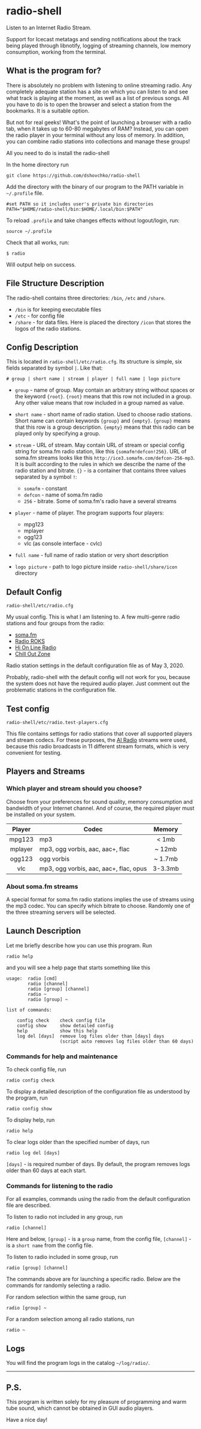 # radio-shell
Listen to an Internet Radio Stream.

Support for Icecast metatags and sending notifications about the track being played through libnotify, logging of streaming channels, low memory consumption, working from the terminal.

## What is the program for?

There is absolutely no problem with listening to online streaming radio. Any completely adequate station has a site on which you can listen to and see what track is playing at the moment, as well as a list of previous songs. All you have to do is to open the browser and select a station from the bookmarks. It is a suitable option.

But not for real geeks! What's the point of launching a browser with a radio tab, when it takes up to 60-80 megabytes of RAM? Instead, you can open the radio player in your terminal without any loss of memory. In addition, you can combine radio stations into collections and manage these groups!

All you need to do is install the radio-shell

In the home directory run
```
git clone https://github.com/dshovchko/radio-shell
```

Add the directory with the binary of our program to the PATH variable in `~/.profile` file.
```
#set PATH so it includes user's private bin directories
PATH="$HOME/radio-shell/bin:$HOME/.local/bin:$PATH"
```

To reload `.profile` and take changes effects without logout/login, run:
```
source ~/.profile
```

Check that all works, run:
```
$ radio
```
Will output help on success.

## File Structure Description

The radio-shell contains three directories: `/bin`, `/etc` and `/share`.

 - `/bin` is for keeping executable files
 - `/etc` - for config file
 - `/share` - for data files. Here is placed the directory `/icon` that stores the logos of the radio stations.

## Config Description

This is located in `radio-shell/etс/radio.cfg`.
Its structure is simple, six fields separated by symbol `|`. Like that:

```
# group | short name | stream | player | full name | logo picture
```

- `group` - name of group. May contain an arbitrary string without spaces or the keyword `{root}`. `{root}` means that this row not included in a group. Any other value means that row included in a group named as value.
- `short name` - short name of radio station. Used to choose radio stations. Short name can contain keywords `{group}` and `{empty}`. `{group}` means that this row is a group description. `{empty}` means that this radio can be played only by specifying a group.
- `stream` - URL of stream. May contain URL of stream or special config string for soma.fm radio station, like this `{somafm!defcon!256}`. URL of soma.fm streams looks like this `http://ice3.somafm.com/defcon-256-mp3`. It is built according to the rules in which we describe the name of the radio station and bitrate. `{}` - is a container that contains three values separated by a symbol `!`:
  - `somafm` - constant
  - `defcon` - name of soma.fm radio
  - `256` - bitrate. Some of soma.fm's radio have a several streams 
  
- `player` - name of player. The program supports four players:
  - mpg123
  - mplayer
  - ogg123
  - vlc (as console interface - cvlc)
- `full name` - full name of radio station or very short description
- `logo picture` - path to logo picture inside `radio-shell/share/icon` directory

## Default Config

`radio-shell/etc/radio.cfg`

My usual config. This is what I am listening to. A few multi-genre radio stations and four groups from the radio:
 - [soma.fm](https://somafm.com/)
 - [Radio ROKS](https://www.radioroks.ua/)
 - [Hi On Line Radio](https://www.hionline.eu/)
 - [Chill Out Zone](https://chillout.zone/)
  
Radio station settings in the default configuration file as of May 3, 2020.

Probably, radio-shell with the default config will not work for you, because the system does not have the required audio player. Just comment out the problematic stations in the configuration file.

## Test config

`radio-shell/etc/radio.test-players.cfg`

This file contains settings for radio stations that cover all supported players and stream codecs. For these purposes, the [AI Radio](http://ai-radio.org/) streams were used, because this radio broadcasts in 11 different stream formats, which is very convenient for testing.

## Players and Streams

### Which player and stream should you choose?

Choose from your preferences for sound quality, memory consumption and bandwidth of your Internet channel. And of course, the required player must be installed on your system.

| Player        | Codec         | Memory  |
| :-------------: |-------------| :-----:|
| mpg123      | mp3 | < 1mb |
| mplayer      | mp3, ogg vorbis, aac, aac+, flac | ~ 12mb |
| ogg123      | ogg vorbis | ~ 1.7mb |
| vlc      | mp3, ogg vorbis, aac, aac+, flac, opus | 3-3.3mb |

### About soma.fm streams

A special format for soma.fm radio stations implies the use of streams using the mp3 codec. You can specify which bitrate to choose. Randomly one of the three streaming servers will be selected.

## Launch Description

Let me briefly describe how you can use this program. Run
```
radio help
```
and you will see a help page that starts something like this
```
usage:  radio [cmd]
	    radio [channel]
	    radio [group] [channel]
	    radio ~
	    radio [group] ~

list of commands:

	config check	check config file
	config show	    show detailed config
	help		    show this help
	log del [days]	remove log files older than [days] days
	                (script auto removes log files older than 60 days)
```

### Commands for help and maintenance 

To check config file, run
```
radio config check
```

To display a detailed description of the configuration file as understood by the program, run
```
radio config show
```

To display help, run
```
radio help
```

To clear logs older than the specified number of days, run
```
radio log del [days]
```
`[days]` - is required number of days. By default, the program removes logs older than 60 days at each start.

### Commands for listening to the radio

For all examples, commands using the radio from the default configuration file are described.

To listen to radio not included in any group, run
```
radio [channel]
```
Here and below, `[group]` - is a `group` name, from the config file, `[channel]` - is a `short name` from the config file.

To listen to radio included in some group, run
```
radio [group] [channel]
```

The commands above are for launching a specific radio. Below are the commands for randomly selecting a radio.

For random selection within the same group, run
```
radio [group] ~
```

For a random selection among all radio stations, run
```
radio ~
```

## Logs

You will find the program logs in the catalog `~/log/radio/`.

---

## P.S.

This program is written solely for my pleasure of programming and warm tube sound, which cannot be obtained in GUI audio players.

Have a nice day!
